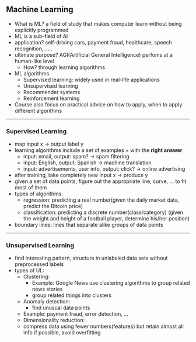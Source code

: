 ## Machine Learning
- What is ML? a field of study that makes computer learn without being explicitly programmed
- ML is a sub-field of AI
- application? self-driving cars, payment fraud, healthcare, speech recognition, .....
- ultimate purpose? AGI(Artificial General Intelligence) perfoms at a human-like level
    - How? through learning algorithms
- ML algorithms
    - Supervised learning: widely used in real-life applications
    - Unsupervised learning
    - Recommender systems
    - Reinforcement learning
- Course also focus on practical advice on how to apply, when to apply different algorithms
---
### Supervised Learning
- map input x -> output label y
- learning algorithms include a set of examples + with the **right answer**
    - input: email, output: spam? -> spam filtering
    - input: English, output: Spanish -> machine translation
    - input: advertisements, user info, output: click? -> online advertising
- after training, take completely new input x -> produce y
- given a set of data points, figure out the appropriate line, curve, ... to fit most of them
- types of algorithms:
    - regression: predicting a real number(given the daily market data, predict the Bitcoin price)
    - classification: predicting a discrete number(class/category) (given the weight and height of a football player, determine his/her position) 
- boundary lines: lines that separate alike groups of data points
---
### Unsupervised Learning
- find interesting pattern, structure in unlabeled data sets without preprocessed labels
- types of UL:
    - Clustering:
        - Example: Google News use clustering algorithms to group related news stories
        - group related things into clusters
    - Anomaly detection:
        - find unusual data points
	- Example: payment fraud, error detection, ...
    - Dimensionality reduction:
	- compress data using fewer numbers(features) but retain almost all info if possible, avoid overfitting

